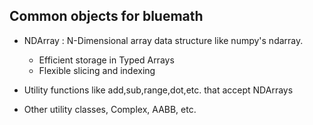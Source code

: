 
## Common objects for bluemath

* NDArray : N-Dimensional array data structure like numpy's ndarray.
  - Efficient storage in Typed Arrays
  - Flexible slicing and indexing

* Utility functions like add,sub,range,dot,etc. that accept NDArrays

* Other utility classes, Complex, AABB, etc.